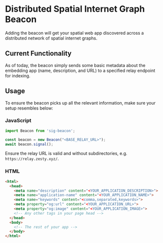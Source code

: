 # Distributed Spatial Internet Graph Beacon

Adding the beacon will get your spatial web app discovered across a distributed network of spatial internet graphs.

## Current Functionality

As of today, the beacon simply sends some basic metadata about the embedding app (name, description, and URL) to a specified relay endpoint for indexing.

## Usage

To ensure the beacon picks up all the relevant information, make sure your setup resembles below:

### JavaScript

```js
import Beacon from 'sig-beacon';

const beacon = new Beacon("<BASE_RELAY_URL>");
await beacon.signal();
```

Ensure the relay URL is valid and without subdirectories, e.g. `https://relay.zesty.xyz/`.

### HTML

```html
<html>
  <head>
    <meta name="description" content="<YOUR_APPLICATION_DESCRIPTION>">
    <meta name="application-name" content="<YOUR_APPLICATION_NAME>">
    <meta name="keywords" content="<comma,separated,keywords>">
    <meta property="og:url" content="<YOUR_APPLICATION_URL>">
    <meta property="og:image" content="<YOUR_APPLICATION_IMAGE>">
    <!-- Any other tags in your page head -->
  </head>
  <body>
    <!-- The rest of your app -->
  </body>
</html>
```

